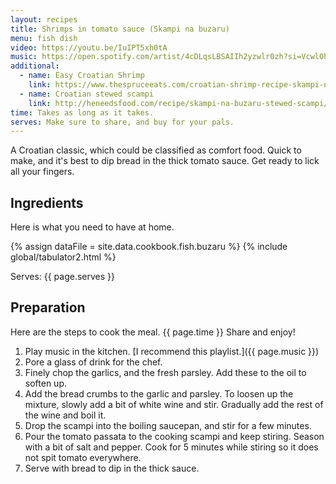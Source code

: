 ```yaml
---
layout: recipes
title: Shrimps in tomato sauce (Skampi na buzaru)
menu: fish dish
video: https://youtu.be/IuIPT5xh0tA
music: https://open.spotify.com/artist/4cDLqsLBSAIIh2yzwlr0zh?si=Vcwl0hLiR1uJqtTIFw9TpA
additional:
  - name: Easy Croatian Shrimp
    link: https://www.thespruceeats.com/croatian-shrimp-recipe-skampi-na-buzara-1135887
  - name: Croatian stewed scampi
    link: http://heneedsfood.com/recipe/skampi-na-buzaru-stewed-scampi/
time: Takes as long as it takes.
serves: Make sure to share, and buy for your pals.
---
```


A Croatian classic, which could be classified as comfort food. Quick to make, and it's best to dip bread in the thick tomato sauce. Get ready to lick all your fingers.
<!-- excerpt-end -->

## Ingredients

Here is what you need to have at home.


{% assign dataFile = site.data.cookbook.fish.buzaru %}
{% include global/tabulator2.html %}


Serves: {{ page.serves }}

## Preparation

Here are the steps to cook the meal. {{ page.time }} Share and enjoy!

1. Play music in the kitchen. [I recommend this playlist.]({{ page.music }})
2. Pore a glass of drink for the chef.
3. Finely chop the garlics, and the fresh parsley. Add these to the oil to soften up.
4. Add the bread crumbs to the garlic and parsley. To loosen up the mixture, slowly add a bit of white wine and stir. Gradually add the rest of the wine and boil it.
5. Drop the scampi into the boiling saucepan, and stir for a few minutes.
6. Pour the tomato passata to the cooking scampi and keep stiring. Season with a bit of salt and pepper. Cook for 5 minutes while stiring so it does not spit tomato everywhere.
7. Serve with bread to dip in the thick sauce.